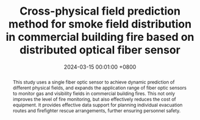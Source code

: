 ---
title:          "Cross-physical field prediction method for smoke field distribution in commercial building fire based on distributed optical fiber sensor"
date:           2024-03-15 00:01:00 +0800
selected:       false
pub:            "Journal of Building Engineering"
pub_date:       "2024"
abstract: >-
 This study uses a single fiber optic sensor to achieve dynamic prediction of different physical fields, and expands the application range of fiber optic sensors to monitor gas and visibility fields in commercial building fires. This not only improves the level of fire monitoring, but also effectively reduces the cost of equipment. It provides effective data support for planning individual evacuation routes and firefighter rescue arrangements, further ensuring personnel safety.
cover:          /assets/images/covers/cover5.jpg
authors:
- .
links:
  Paper: https://doi.org/10.1016/j.jobe.2024.109027
---